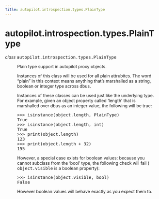 ```yaml
---
Title: autopilot.introspection.types.PlainType
---
```


# autopilot.introspection.types.PlainType

<dl class="class">
<dt id="autopilot.introspection.types.PlainType">
<em class="property">class </em><tt class="descclassname">autopilot.introspection.types.</tt><tt class="descname">PlainType</tt><a class="reference internal" href="#PlainType"></a><a class="headerlink" href="#autopilot.introspection.types.PlainType" title="Permalink to this definition"></a></dt>
<dd><p>Plain type support in autopilot proxy objects.</p>
<p>Instances of this class will be used for all plain attrubites. The word
&#8220;plain&#8221; in this context means anything that&#8217;s marshalled as a string,
boolean or integer type across dbus.</p>
<p>Instances of these classes can be used just like the underlying type. For
example, given an object property called &#8216;length&#8217; that is marshalled over
dbus as an integer value, the following will be true:</p>
<pre><span class="gp">&gt;&gt;&gt; </span><span class="nb">isinstance</span><span class="p">(</span><span class="nb">object</span><span class="o">.</span><span class="n">length</span><span class="p">,</span> <span class="n">PlainType</span><span class="p">)</span>
<span class="go">True</span>
<span class="gp">&gt;&gt;&gt; </span><span class="nb">isinstance</span><span class="p">(</span><span class="nb">object</span><span class="o">.</span><span class="n">length</span><span class="p">,</span> <span class="nb">int</span><span class="p">)</span>
<span class="go">True</span>
<span class="gp">&gt;&gt;&gt; </span><span class="k">print</span><span class="p">(</span><span class="nb">object</span><span class="o">.</span><span class="n">length</span><span class="p">)</span>
<span class="go">123</span>
<span class="gp">&gt;&gt;&gt; </span><span class="k">print</span><span class="p">(</span><span class="nb">object</span><span class="o">.</span><span class="n">length</span> <span class="o">+</span> <span class="mi">32</span><span class="p">)</span>
<span class="go">155</span>
</pre>
<p>However, a special case exists for boolean values: because you cannot
subclass from the &#8216;bool&#8217; type, the following check will fail (
<tt class="docutils literal"><span class="pre">object.visible</span></tt> is a boolean property):</p>
<pre><span class="gp">&gt;&gt;&gt; </span><span class="nb">isinstance</span><span class="p">(</span><span class="nb">object</span><span class="o">.</span><span class="n">visible</span><span class="p">,</span> <span class="nb">bool</span><span class="p">)</span>
<span class="go">False</span>
</pre>
<p>However boolean values will behave exactly as you expect them to.</p>
</dd></dl>
